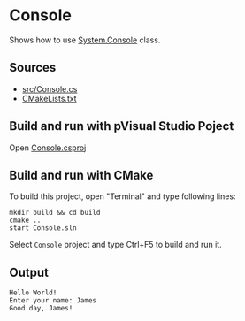 # Console

Shows how to use [System.Console](https://learn.microsoft.com/en-us/dotnet/api/system.console) class. 

## Sources

* [src/Console.cs](src/Console.cs)
* [CMakeLists.txt](CMakeLists.txt)

## Build and run with pVisual Studio Poject

Open [Console.csproj](Console.csproj)

## Build and run with CMake

To build this project, open "Terminal" and type following lines:

```batch
mkdir build && cd build
cmake ..
start Console.sln
```

Select `Console` project and type Ctrl+F5 to build and run it.

## Output

```
Hello World!
Enter your name: James
Good day, James!
```
